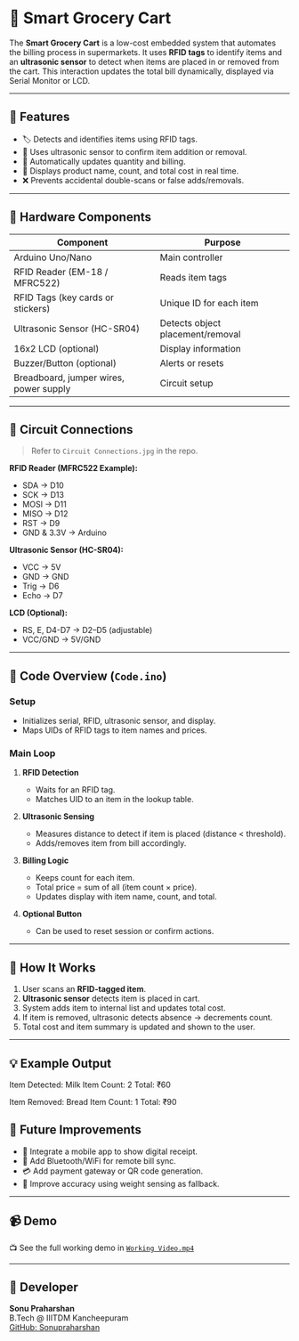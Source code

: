 # 🛒 Smart Grocery Cart

The **Smart Grocery Cart** is a low-cost embedded system that automates the billing process in supermarkets. It uses **RFID tags** to identify items and an **ultrasonic sensor** to detect when items are placed in or removed from the cart. This interaction updates the total bill dynamically, displayed via Serial Monitor or LCD.

---

## 📌 Features

- 🏷️ Detects and identifies items using RFID tags.
- 📏 Uses ultrasonic sensor to confirm item addition or removal.
- 🔄 Automatically updates quantity and billing.
- 💬 Displays product name, count, and total cost in real time.
- ❌ Prevents accidental double-scans or false adds/removals.

---

## 🔧 Hardware Components

| Component           | Purpose                        |
|--------------------|--------------------------------|
| Arduino Uno/Nano   | Main controller                |
| RFID Reader (EM-18 / MFRC522) | Reads item tags         |
| RFID Tags (key cards or stickers) | Unique ID for each item |
| Ultrasonic Sensor (HC-SR04) | Detects object placement/removal |
| 16x2 LCD (optional) | Display information            |
| Buzzer/Button (optional) | Alerts or resets           |
| Breadboard, jumper wires, power supply | Circuit setup |

---

## 🔌 Circuit Connections

> Refer to `Circuit Connections.jpg` in the repo.

**RFID Reader (MFRC522 Example):**
- SDA → D10
- SCK → D13
- MOSI → D11
- MISO → D12
- RST → D9
- GND & 3.3V → Arduino

**Ultrasonic Sensor (HC-SR04):**
- VCC → 5V
- GND → GND
- Trig → D6
- Echo → D7

**LCD (Optional):**
- RS, E, D4-D7 → D2–D5 (adjustable)
- VCC/GND → 5V/GND

---

## 📜 Code Overview (`Code.ino`)

### Setup
- Initializes serial, RFID, ultrasonic sensor, and display.
- Maps UIDs of RFID tags to item names and prices.

### Main Loop
1. **RFID Detection**
   - Waits for an RFID tag.
   - Matches UID to an item in the lookup table.

2. **Ultrasonic Sensing**
   - Measures distance to detect if item is placed (distance < threshold).
   - Adds/removes item from bill accordingly.

3. **Billing Logic**
   - Keeps count for each item.
   - Total price = sum of all (item count × price).
   - Updates display with item name, count, and total.

4. **Optional Button**
   - Can be used to reset session or confirm actions.

---

## 🚀 How It Works

1. User scans an **RFID-tagged item**.
2. **Ultrasonic sensor** detects item is placed in cart.
3. System adds item to internal list and updates total cost.
4. If item is removed, ultrasonic detects absence → decrements count.
5. Total cost and item summary is updated and shown to the user.

---

## 💡 Example Output

Item Detected: Milk
Item Count: 2
Total: ₹60

Item Removed: Bread
Item Count: 1
Total: ₹90

## 🔄 Future Improvements

- 🧾 Integrate a mobile app to show digital receipt.
- 📱 Add Bluetooth/WiFi for remote bill sync.
- 💳 Add payment gateway or QR code generation.
- 🧠 Improve accuracy using weight sensing as fallback.

---

## 📹 Demo

📺 See the full working demo in [`Working Video.mp4`](./Working%20Video.mp4)

---

## 👤 Developer

**Sonu Praharshan**  
B.Tech @ IIITDM Kancheepuram  
[GitHub: Sonupraharshan](https://github.com/Sonupraharshan)
